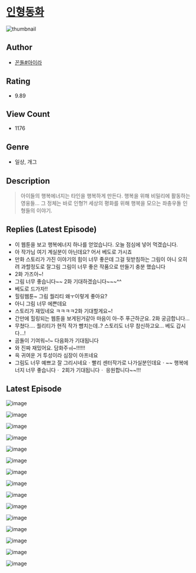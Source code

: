 # [인형동화](https://comic.naver.com/bestChallenge/list?titleId=810233)
![thumbnail](https://image-comic.pstatic.net/user_contents_data/challenge_comic/2023/05/23/326135/upload_3544675097073170022_480x623.jpeg)

## Author
- [꼰돌#아이라](https://comic.naver.com/artistTitle?id=326135)

## Rating
- 9.89

## View Count
- 1176

## Genre
- 일상, 개그

## Description
> 아이들의 행복에너지는 타인을 행복하게 만든다. 행복을 위해 비밀리에 활동하는 영웅들... 그 정체는 바로 인형?! 세상의 평화를 위해 행복을 모으는 좌충우돌 인형들의 이야기.

## Replies (Latest Episode)
- 이 웹툰을 보고 행복에너지 하나를 얻었습니다. 오늘 점심에 넣어 먹겠습니다.
- 아 작가님 여기 계실분이 아닌데요? 어서 베도로 가시죠
- 만화 스토리가 가진 이야기의 힘이 너무 좋은데 그걸 뒷받침하는 그림이 아니 오히려 과할정도로 잘그림 그림이 너무 좋은 작품으로 만들기 충분 했습니다
- 2화 가즈아~!
- 그림 너무 좋습니다~~ 2화 기대하겠습니다~~~^^
- 베도로 드가자!!
- 힐링웹툰~ 그림 퀄리티 왜ㅜ이렇게 좋아요?
- 아니 그림 너무 에쁜데요
- 스토리가 재밌네요 ㅋㅋㅋㅋ2화 기대할게요~!
- 간만에 힐링되는 웹툰을 보게된거같아 마음이 아-주 푸근하군요. 2화 궁금합니다...
- 무쳤다.... 퀄리티가 현직 작가 뺨치는데..? 스토리도 너무 참신하고요... 베도 갑시다...!
- 곰돌이 기여워~!~ 다음화가 기대됩니다
- 와 진짜 재밌어요. 담화주ㅝ~!!!!!!
- 윽 귀여운 거 투성이라 심장이 아프네요
- 그림도 너무 예쁘고 잘 그리시네요ㆍ빨리 센터작가로 나가실분인데요ㆍ~~ 행복에너지 너무 좋습니다ㆍ 2회가 기대됩니다ㆍ 응원합니다~~!!!

## Latest Episode
![image](https://image-comic.pstatic.net/user_contents_data/challenge_comic/2023/05/23/326135/upload_7004617385435281717.jpeg)

![image](https://image-comic.pstatic.net/user_contents_data/challenge_comic/2023/05/23/326135/upload_7364853445777569635.jpeg)

![image](https://image-comic.pstatic.net/user_contents_data/challenge_comic/2023/05/23/326135/upload_7363445001447236918.jpeg)

![image](https://image-comic.pstatic.net/user_contents_data/challenge_comic/2023/05/23/326135/upload_4135768329634931250.jpeg)

![image](https://image-comic.pstatic.net/user_contents_data/challenge_comic/2023/05/23/326135/upload_3919600838987833958.jpeg)

![image](https://image-comic.pstatic.net/user_contents_data/challenge_comic/2023/05/23/326135/upload_4050482506992214374.jpeg)

![image](https://image-comic.pstatic.net/user_contents_data/challenge_comic/2023/05/23/326135/upload_3486121699680008292.jpeg)

![image](https://image-comic.pstatic.net/user_contents_data/challenge_comic/2023/05/23/326135/upload_3630858094746034744.jpeg)

![image](https://image-comic.pstatic.net/user_contents_data/challenge_comic/2023/05/23/326135/upload_3906980644527694901.jpeg)

![image](https://image-comic.pstatic.net/user_contents_data/challenge_comic/2023/05/23/326135/upload_3918802812606363960.jpeg)

![image](https://image-comic.pstatic.net/user_contents_data/challenge_comic/2023/05/23/326135/upload_3631088983548060006.jpeg)

![image](https://image-comic.pstatic.net/user_contents_data/challenge_comic/2023/05/23/326135/upload_3546924688384222519.jpeg)

![image](https://image-comic.pstatic.net/user_contents_data/challenge_comic/2023/05/23/326135/upload_7364902936786515254.jpeg)

![image](https://image-comic.pstatic.net/user_contents_data/challenge_comic/2023/05/23/326135/upload_7234241369445119031.jpeg)

![image](https://image-comic.pstatic.net/user_contents_data/challenge_comic/2023/05/23/326135/upload_3545512013594637921.jpeg)
